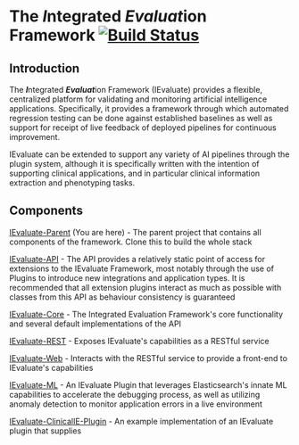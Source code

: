 # The *I*ntegrated *Evaluat*ion Framework [![Build Status](https://travis-ci.com/integrated-evaluation-framework/IEvaluate-Parent.svg?branch=master)](https://travis-ci.com/integrated-evaluation-framework/IEvaluate-Parent)
## Introduction

The ***I***ntegrated ***Evaluat***ion Framework (IEvaluate) provides a flexible, centralized platform for validating and 
monitoring artificial intelligence applications. Specifically, it provides a framework through which automated 
regression testing can be done against established baselines as well as support for receipt of live feedback of deployed
pipelines for continuous improvement.

IEvaluate can be extended to support any variety of AI pipelines through the plugin system, although it is specifically 
written with the intention of supporting clinical applications, and in particular clinical information extraction and 
phenotyping tasks.

## Components 
[IEvaluate-Parent](https://www.github.com/integrated-evaluation-framework/IEvaluate-Parent) (You are here) - The parent 
project that contains all components of the framework. Clone this to build the whole stack   

[IEvaluate-API](https://www.github.com/integrated-evaluation-framework/IEvaluate-API) - The API provides a relatively
static point of access for extensions to the IEvaluate Framework, most notably through the use of Plugins to introduce
new integrations and application types. It is recommended that all extension plugins interact as much as possible with
classes from this API as behaviour consistency is guaranteed 

[IEvaluate-Core](https://www.github.com/integrated-evaluation-framework/IEvaluate-Core) - The Integrated Evaluation
Framework's core functionality and several default implementations of the API

[IEvaluate-REST](https://www.github.com/integrated-evaluation-framework/IEvaluate-REST) - Exposes IEvaluate's 
capabilities as a RESTful service

[IEvaluate-Web](https://www.github.com/integrated-evaluation-framework/IEvaluate-Web) - Interacts with the RESTful 
service to provide a front-end to IEvaluate's capabilities

[IEvaluate-ML]() - An IEvaluate Plugin that leverages Elasticsearch's innate ML capabilities to accelerate the debugging
process, as well as utilizing anomaly detection to monitor application errors in a live environment 

[IEvaluate-ClinicalIE-Plugin]() - An example implementation of an IEvaluate plugin that supplies 
